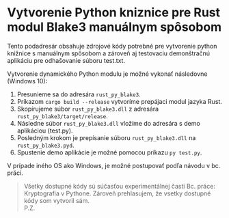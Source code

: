 # Vytvorenie Python kniznice pre Rust modul Blake3 manuálnym spôsobom
Tento podadresár obsahuje zdrojové kódy potrebné pre vytvorenie python knižnice s manuálnym spôsobom a zároveň aj testovaciu demonštračnú aplikáciu pre odhašovanie súboru test.txt. 

Vytvorenie dynamického Python modulu je možné vykonať následovne (Windows 10):  
1) Presunieme sa do adresára `rust_py_blake3`.
2) Príkazom `cargo build --release` vytvoríme prepájaci modul jazyka Rust.
3) Skopírujeme súbor `rust_py_blake3.dll` z adresára `rust_py_blake3/target/release`.
4) Následne súbor `rust_py_blake3.dll` vložíme do adresára s demo aplikáciou (test.py).
5) Posledným krokom je prepísanie súboru `rust_py_blake3.dll` na `rust_py_blake3.pyd`.
6) Spustenie demo aplikácie je možné pomocou príkazu `py test.py`.

V prípade iného OS ako Windows, je možné postupovať podľa návodu v bc. práci.

> Všetky dostupné kódy sú súčasťou experimentálnej časti Bc. práce: Kryptografia v Pythone. Zároveň prehlasujem, že vsetky dostupné kódy som vytvoril sám.  
P.Z.